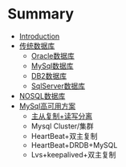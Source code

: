 # Summary

* [Introduction](README.md)
* [传统数据库](chuan-tong-shu-ju-ku.md)
  * [Oracle数据库](chuan-tong-shu-ju-ku/oracle.md)
  * [MySql数据库](chuan-tong-shu-ju-ku/mysqlshu-ju-ku.md)
  * [DB2数据库](chuan-tong-shu-ju-ku/db2.md)
  * [SqlServer数据库](chuan-tong-shu-ju-ku/sqlservershu-ju-ku.md)
* [NOSQL数据库](nosqlshu-ju-ku.md)
* [MySql高可用方案](mysqlgao-ke-yong-fang-an.md)
  * [主从复制+读写分离](mysqlgao-ke-yong-fang-an/zhu-cong-fu-5236+-du-xie-fen-li.md)
  * Mysql Cluster/集群
  * HeartBeat+双主复制
  * HeartBeat+DRDB+MySQL
  * Lvs+keepalived+双主复制

